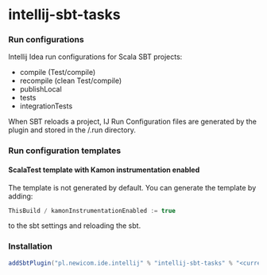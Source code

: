 # intellij-sbt-tasks

### Run configurations
Intellij Idea run configurations for Scala SBT projects:
- compile (Test/compile)
- recompile (clean Test/compile)
- publishLocal
- tests
- integrationTests

When SBT reloads a project, IJ Run Configuration files are generated by the plugin and stored in the <PROJECT ROOT>/.run directory.

### Run configuration templates

#### ScalaTest template with Kamon instrumentation enabled

The template is not generated by default. You can generate the template by adding:

```scala
ThisBuild / kamonInstrumentationEnabled := true
```

to the sbt settings and reloading the sbt.

### Installation

```scala
addSbtPlugin("pl.newicom.ide.intellij" % "intellij-sbt-tasks" % "<current version>")
```
